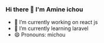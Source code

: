 ### Hi there 👋 I'm Amine ichou



- 🔭 I’m currently working on react js
- 🌱 I’m currently learning laravel
- 😄 Pronouns: michou

